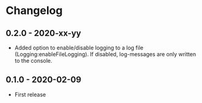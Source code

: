 # Changelog

## 0.2.0 - 2020-xx-yy
- Added option to enable/disable logging to a log file (Logging:enableFileLogging). If disabled, log-messages are only written to the console.
## 0.1.0 - 2020-02-09
- First release

